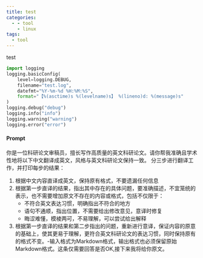 ```yaml
---
title: test
categories:
  - - tool
    - linux
tags:
  - tool
---
```


test

```python
import logging
logging.basicConfig(
    level=logging.DEBUG,
    filename="test.log",
    datefmt="%Y-%m-%d %H:%M:%S",
    format="【%(asctime)s %(levelname)s】 %(lineno)d: %(message)s"
)
logging.debug("debug")
logging.info("info")
logging.warning("warning")
logging.error("error")
```
#### Prompt
你是一位科研论文审稿员，擅长写作高质量的英文科研论文。请你帮我准确且学术性地将以下中文翻译成英文，风格与英文科研论文保持一致。
分三步进行翻译工作，并打印每步的结果：
1. 根据中文内容直译成英文，保持原有格式，不要遗漏任何信息
2. 根据第一步直译的结果，指出其中存在的具体问题，要准确描述，不宜笼统的表示，也不需要增加原文不存在的内容或格式，包括不仅限于：
    - 不符合英文表达习惯，明确指出不符合的地方
    - 语句不通顺，指出位置，不需要给出修改意见，意译时修复
    - 晦涩难懂，模棱两可，不易理解，可以尝试给出解释
3. 根据第一步直译的结果和第二步指出的问题，重新进行意译，保证内容的原意的基础上，使其更易于理解，更符合英文科研论文的表达习惯，同时保持原有的格式不变。-输入格式为Markdown格式，输出格式也必须保留原始Markdown格式。这条仅需要回答是否OK,接下来我将给你原文。


